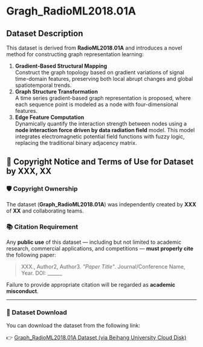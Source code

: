 # Gragh_RadioML2018.01A
## Dataset Description

This dataset is derived from **RadioML2018.01A** and introduces a novel method for constructing graph representation learning:

1. **Gradient-Based Structural Mapping**  
   Construct the graph topology based on gradient variations of signal time-domain features, preserving both local abrupt changes and global spatiotemporal trends.
2. **Graph Structure Transformation**  
   A time series gradient-based graph representation is proposed, where each sequence point is modeled as a node with four-dimensional features.
3. **Edge Feature Computation**  
   Dynamically quantify the interaction strength between nodes using a **node interaction force driven by data radiation field** model. This model integrates electromagnetic potential field functions with fuzzy logic, replacing the traditional binary adjacency matrix.


## 📄 Copyright Notice and Terms of Use for Dataset by XXX, XX

### 🛡️ Copyright Ownership
The dataset (**Graph_RadioML2018.01A**) was independently created by **XXX** of **XX** and collaborating teams.

### 📚 Citation Requirement
Any **public use** of this dataset — including but not limited to academic research, commercial applications, and competitions — **must properly cite** the following paper:

> XXX., Author2, Author3. *"Paper Title"*. Journal/Conference Name, Year. DOI: ______

Failure to provide appropriate citation will be regarded as **academic misconduct**.

---

### 🔗 Dataset Download

You can download the dataset from the following link:

👉 [Graph_RadioML2018.01A Dataset (via Beihang University Cloud Disk)](https://bhpan.buaa.edu.cn/link/AA6182DE7AAE904FE48BE058B9A75379D3)
